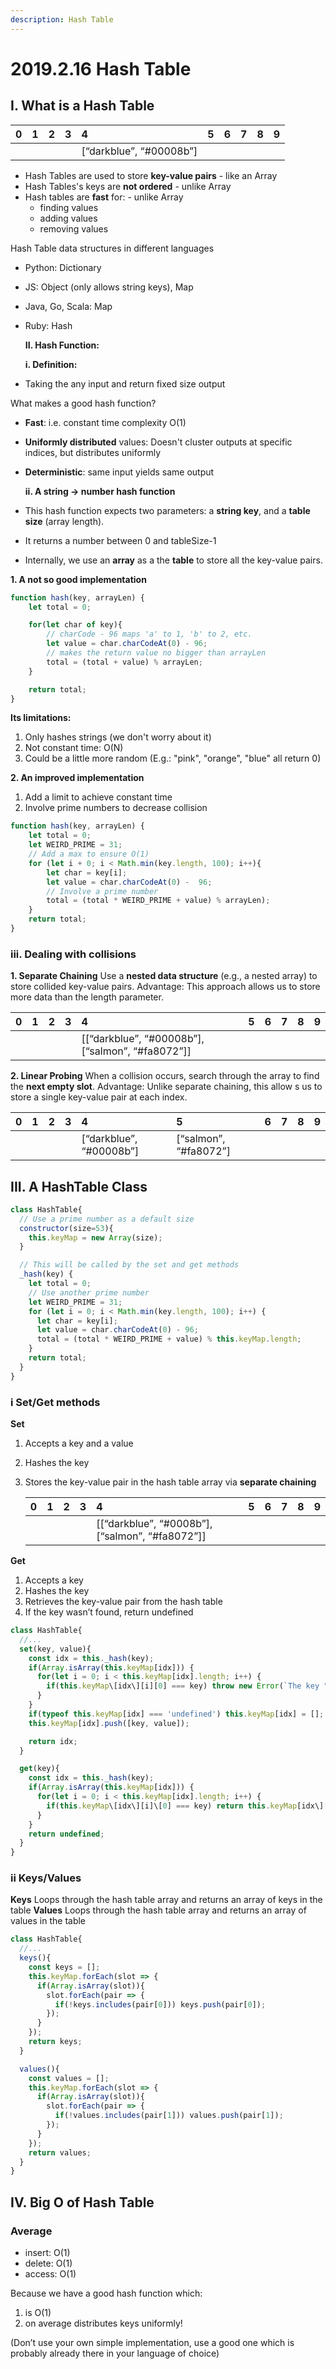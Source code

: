 ```yaml
---
description: Hash Table
---
```


# 2019.2.16 Hash Table

## I. What is a Hash Table

| **0** | **1** | **2** | **3** | **4** | **5** | **6** | **7** | **8** | **9** |
| :--- | :--- | :--- | :--- | :--- | :--- | :--- | :--- | :--- | :--- |
|  |  |  |  | \[“darkblue”, “\#00008b”\] |  |  |  |  |  |

* Hash Tables are used to store **key-value pairs** - like an Array
* Hash Tables's keys are **not ordered** - unlike Array
* Hash tables are **fast** for: - unlike Array
  * finding values
  * adding values
  * removing values

Hash Table data structures in different languages

* Python: Dictionary
* JS: Object \(only allows string keys\), Map
* Java, Go, Scala: Map
* Ruby: Hash

  **II. Hash Function:**

  **i. Definition:**

* Taking the any input and return fixed size output

What makes a good hash function?

* **Fast**: i.e. constant time complexity O\(1\)
* **Uniformly distributed** values: Doesn't cluster outputs at specific indices, but distributes uniformly
* **Deterministic**: same input yields same output

  **ii. A string -&gt; number hash function**

* This hash function expects two parameters: a **string key**, and a **table size** \(array length\).
* It returns a number between 0 and tableSize-1
* Internally, we use an **array** as a the **table** to store all the key-value pairs.

**1. A not so good implementation**

```javascript
function hash(key, arrayLen) {
    let total = 0;

    for(let char of key){
        // charCode - 96 maps 'a' to 1, 'b' to 2, etc.
        let value = char.charCodeAt(0) - 96;
        // makes the return value no bigger than arrayLen
        total = (total + value) % arrayLen;
    }

    return total;
}
```

**Its limitations:**

1. Only hashes strings \(we don't worry about it\)
2. Not constant time: O\(N\)
3. Could be a little more random \(E.g.: "pink", "orange", "blue" all return 0\)

**2. An improved implementation**

1. Add a limit to achieve constant time
2. Involve prime numbers to decrease collision

```javascript
function hash(key, arrayLen) {
    let total = 0;
    let WEIRD_PRIME = 31;
    // Add a max to ensure O(1)
    for (let i + 0; i < Math.min(key.length, 100); i++){
        let char = key[i];
        let value = char.charCodeAt(0) -  96;
        // Involve a prime number
        total = (total * WEIRD_PRIME + value) % arrayLen);
    }
    return total;
}
```

### iii. Dealing with collisions

**1. Separate Chaining** Use a **nested data structure** \(e.g., a nested array\) to store collided key-value pairs. Advantage: This approach allows us to store more data than the length parameter.

| **0** | **1** | **2** | **3** | **4** | **5** | **6** | **7** | **8** | **9** |
| :--- | :--- | :--- | :--- | :--- | :--- | :--- | :--- | :--- | :--- |
|  |  |  |  | \[\[“darkblue”, “\#00008b”\], \[“salmon”, “\#fa8072”\]\] |  |  |  |  |  |

**2. Linear Probing** When a collision occurs, search through the array to find the **next empty slot**. Advantage: Unlike separate chaining, this allow s us to store a single key-value pair at each index.

| **0** | **1** | **2** | **3** | **4** | **5** | **6** | **7** | **8** | **9** |
| :--- | :--- | :--- | :--- | :--- | :--- | :--- | :--- | :--- | :--- |
|  |  |  |  | \[“darkblue”, “\#00008b”\] | \[“salmon”, “\#fa8072”\] |  |  |  |  |

## III. A HashTable Class

```javascript
class HashTable{
  // Use a prime number as a default size
  constructor(size=53){
    this.keyMap = new Array(size);
  }

  // This will be called by the set and get methods
  _hash(key) {
    let total = 0;
    // Use another prime number
    let WEIRD_PRIME = 31;
    for (let i = 0; i < Math.min(key.length, 100); i++) {
      let char = key[i];
      let value = char.charCodeAt(0) - 96;
      total = (total * WEIRD_PRIME + value) % this.keyMap.length;
    }
    return total;
  }
}
```

### i Set/Get methods

**Set**

1. Accepts a key and a value
2. Hashes the key
3. Stores the key-value pair in the hash table array via **separate chaining**

   | **0** | **1** | **2** | **3** | **4** | **5** | **6** | **7** | **8** | **9** |
   | :--- | :--- | :--- | :--- | :--- | :--- | :--- | :--- | :--- | :--- |
   |  |  |  |  | \[\[“darkblue”, “\#0008b”\], \[“salmon”, “\#fa8072”\]\] |  |  |  |  |  |

**Get**

1. Accepts a key
2. Hashes the key
3. Retrieves the key-value pair from the hash table
4. If the key wasn’t found, return undefined

```javascript
class HashTable{
  //...
  set(key, value){
    const idx = this._hash(key);
    if(Array.isArray(this.keyMap[idx])) {
      for(let i = 0; i < this.keyMap[idx].length; i++) {
        if(this.keyMap\[idx\][i][0] === key) throw new Error(`The key "${key}" is already set!`)
      }
    }
    if(typeof this.keyMap[idx] === 'undefined') this.keyMap[idx] = [];
    this.keyMap[idx].push([key, value]);

    return idx;
  }

  get(key){
    const idx = this._hash(key);
    if(Array.isArray(this.keyMap[idx])) {
      for(let i = 0; i < this.keyMap[idx].length; i++) {
        if(this.keyMap\[idx\][i]\[0] === key) return this.keyMap[idx\][i][1];
      }
    }
    return undefined;
  }
}
```

### ii Keys/Values

**Keys** Loops through the hash table array and returns an array of keys in the table **Values** Loops through the hash table array and returns an array of values in the table

```javascript
class HashTable{
  //...
  keys(){
    const keys = [];
    this.keyMap.forEach(slot => {
      if(Array.isArray(slot)){
        slot.forEach(pair => {
          if(!keys.includes(pair[0])) keys.push(pair[0]);
        });
      }
    });
    return keys;
  }

  values(){
    const values = [];
    this.keyMap.forEach(slot => {
      if(Array.isArray(slot)){
        slot.forEach(pair => {
          if(!values.includes(pair[1])) values.push(pair[1]);
        });
      }
    });
    return values;
  }
}
```

## IV. Big O of Hash Table

### Average

* insert: O\(1\)
* delete: O\(1\)
* access: O\(1\)

Because we have a good hash function which:

1. is O\(1\)
2. on average distributes keys uniformly!

\(Don’t use your own simple implementation, use a good one which is probably already there in your language of choice\)

